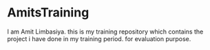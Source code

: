 # AmitsTraining
I am Amit Limbasiya. this is my training repository which contains the project i have done in my training period. for evaluation purpose. 
